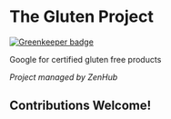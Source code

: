 # The Gluten Project

[![Greenkeeper badge](https://badges.greenkeeper.io/BeeDesignLLC/zerogluten.svg)](https://greenkeeper.io/)

Google for certified gluten free products


*Project managed by ZenHub*


## Contributions Welcome!
